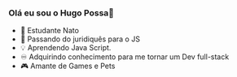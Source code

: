 ### Olá eu sou o Hugo Possa👋


- 📖 Estudante Nato
- 🔶 Passando do juridiquês para o JS
- 💡 Aprendendo Java Script.
- ♾️ Adquirindo conhecimento para me tornar um Dev full-stack
- 🎮 Amante de Games e Pets

